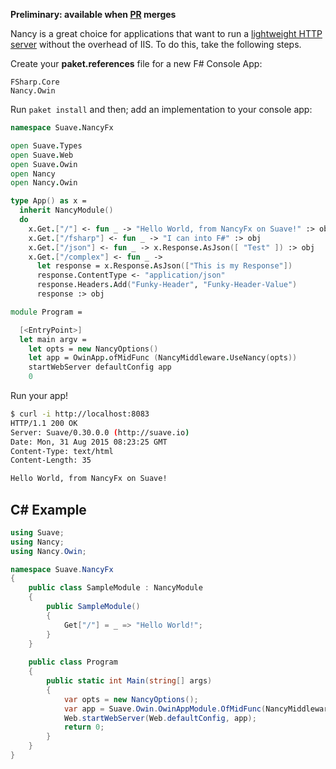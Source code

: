 **Preliminary: available when [PR](https://github.com/SuaveIO/suave/pull/142) merges**

Nancy is a great choice for applications that want to run a [lightweight HTTP server](http://suave.io) without the overhead of IIS. To do this, take the following steps.

Create your **paket.references** file for a new F# Console App:

```
FSharp.Core
Nancy.Owin
```

Run `paket install` and then; add an implementation to your console app:

``` fsharp
namespace Suave.NancyFx

open Suave.Types
open Suave.Web
open Suave.Owin
open Nancy
open Nancy.Owin

type App() as x =
  inherit NancyModule()
  do
    x.Get.["/"] <- fun _ -> "Hello World, from NancyFx on Suave!" :> obj
    x.Get.["/fsharp"] <- fun _ -> "I can into F#" :> obj
    x.Get.["/json"] <- fun _ -> x.Response.AsJson([ "Test" ]) :> obj
    x.Get.["/complex"] <- fun _ -> 
      let response = x.Response.AsJson(["This is my Response"])
      response.ContentType <- "application/json"
      response.Headers.Add("Funky-Header", "Funky-Header-Value")
      response :> obj

module Program =

  [<EntryPoint>]
  let main argv =
    let opts = new NancyOptions()
    let app = OwinApp.ofMidFunc (NancyMiddleware.UseNancy(opts))
    startWebServer defaultConfig app
    0
```

Run your app!

``` bash
$ curl -i http://localhost:8083
HTTP/1.1 200 OK
Server: Suave/0.30.0.0 (http://suave.io)
Date: Mon, 31 Aug 2015 08:23:25 GMT
Content-Type: text/html
Content-Length: 35

Hello World, from NancyFx on Suave!
```

C# Example
----------

``` csharp
using Suave;
using Nancy;
using Nancy.Owin;

namespace Suave.NancyFx
{
    public class SampleModule : NancyModule
    {
        public SampleModule()
        {
            Get["/"] = _ => "Hello World!";
        }
    }
    
    public class Program
    {
        public static int Main(string[] args)
        {
            var opts = new NancyOptions();
            var app = Suave.Owin.OwinAppModule.OfMidFunc(NancyMiddleware.UseNancy(opts));
            Web.startWebServer(Web.defaultConfig, app);
            return 0;
        }
    }
}
```